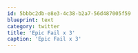```yaml
---
id: 5bbbc2db-e8e3-4c38-b2a7-56d487005f59
blueprint: text
category: twitter
title: 'Epic Fail x 3'
caption: 'Epic Fail x 3'
---
```

